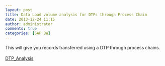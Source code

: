 ```yaml
---
layout: post
title: Data Load volume analysis for DTPs through Process Chain
date: 2013-12-24 11:15
author: administrator
comments: true
categories: [SAP BW]
---
```

This will give you records transferred using a DTP through process chains.<br/><br/><a href="http://theinfectedmind.com/wp-content/uploads/2013/12/DTP_Analysis.docx">DTP_Analysis</a>

